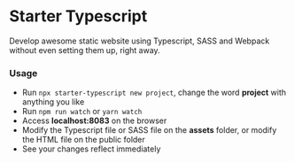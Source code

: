 # Starter Typescript

Develop awesome static website using Typescript, SASS and Webpack without even setting them up, right away.

### Usage

* Run `npx starter-typescript new project`, change the word **project** with anything you like
* Run `npm run watch` or `yarn watch`
* Access **localhost:8083** on the browser
* Modify the Typescript file or SASS file on the **assets** folder, or modify the HTML file on the public folder
* See your changes reflect immediately
